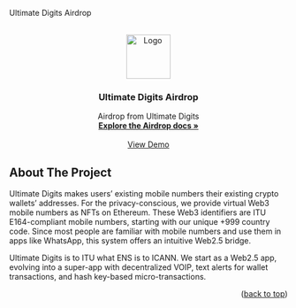 Ultimate Digits Airdrop

<!-- PROJECT LOGO -->
<br />
<div align="center">
  <a href="https://framerusercontent.com/images/6teXonF81p9KsihSjQY4Mwmup70.png?scale-down-to=512">
    <img src="https://framerusercontent.com/images/6teXonF81p9KsihSjQY4Mwmup70.png?scale-down-to=512" alt="Logo" width="80" height="80">
  </a>

  <h3 align="center">Ultimate Digits Airdrop</h3>

  <p align="center">
    Airdrop from Ultimate Digits
    <br />
    <a href="https://docs.google.com/document/d/166svj3HZDXOmNMMbJqZorOYGEmwaTJIg-Tm7uH3xzz4"><strong>Explore the Airdrop docs »</strong></a>
    <br />
    <br />
    <a href="http://airdrop.ultimatedigits.com/">View Demo</a>
    <!-- · -->
    <!-- <a href="https://github.com/othneildrew/Best-README-Template/issues">Report Bug</a> -->
    <!-- · -->
    <!-- <a href="https://github.com/othneildrew/Best-README-Template/issues">Request Feature</a> -->
  </p>
</div>

<!-- ABOUT THE PROJECT -->
## About The Project

Ultimate Digits makes users’ existing mobile numbers their existing crypto wallets’ addresses.  For the privacy-conscious, we provide virtual Web3 mobile numbers as NFTs on Ethereum. These Web3 identifiers are ITU E164-compliant mobile numbers, starting with our unique +999 country code. Since most people are familiar with mobile numbers and use them in apps like WhatsApp, this system offers an intuitive Web2.5 bridge. 

Ultimate Digits is to ITU what ENS is to ICANN. We start as a Web2.5 app, evolving into a super-app with decentralized VOIP, text alerts for wallet transactions, and hash key-based micro-transactions. 

<p align="right">(<a href="#readme-top">back to top</a>)</p>
